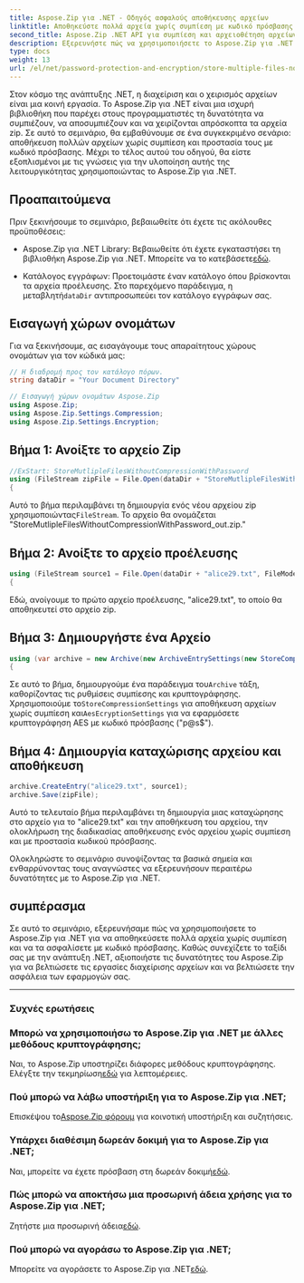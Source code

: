 ```yaml
---
title: Aspose.Zip για .NET - Οδηγός ασφαλούς αποθήκευσης αρχείων
linktitle: Αποθηκεύστε πολλά αρχεία χωρίς συμπίεση με κωδικό πρόσβασης
second_title: Aspose.Zip .NET API για συμπίεση και αρχειοθέτηση αρχείων
description: Εξερευνήστε πώς να χρησιμοποιήσετε το Aspose.Zip για .NET για την ασφαλή αποθήκευση πολλών αρχείων χωρίς συμπίεση. Εύκολα βήματα για προστασία με κωδικό πρόσβασης. Ξεκλειδώστε τη δύναμη της διαχείρισης αρχείων!
type: docs
weight: 13
url: /el/net/password-protection-and-encryption/store-multiple-files-no-compression-password/
---
```


Στον κόσμο της ανάπτυξης .NET, η διαχείριση και ο χειρισμός αρχείων είναι μια κοινή εργασία. Το Aspose.Zip για .NET είναι μια ισχυρή βιβλιοθήκη που παρέχει στους προγραμματιστές τη δυνατότητα να συμπιέζουν, να αποσυμπιέζουν και να χειρίζονται απρόσκοπτα τα αρχεία zip. Σε αυτό το σεμινάριο, θα εμβαθύνουμε σε ένα συγκεκριμένο σενάριο: αποθήκευση πολλών αρχείων χωρίς συμπίεση και προστασία τους με κωδικό πρόσβασης. Μέχρι το τέλος αυτού του οδηγού, θα είστε εξοπλισμένοι με τις γνώσεις για την υλοποίηση αυτής της λειτουργικότητας χρησιμοποιώντας το Aspose.Zip για .NET.

## Προαπαιτούμενα

Πριν ξεκινήσουμε το σεμινάριο, βεβαιωθείτε ότι έχετε τις ακόλουθες προϋποθέσεις:

-  Aspose.Zip για .NET Library: Βεβαιωθείτε ότι έχετε εγκαταστήσει τη βιβλιοθήκη Aspose.Zip για .NET. Μπορείτε να το κατεβάσετε[εδώ](https://releases.aspose.com/zip/net/).

-  Κατάλογος εγγράφων: Προετοιμάστε έναν κατάλογο όπου βρίσκονται τα αρχεία προέλευσης. Στο παρεχόμενο παράδειγμα, η μεταβλητή`dataDir` αντιπροσωπεύει τον κατάλογο εγγράφων σας.

## Εισαγωγή χώρων ονομάτων

Για να ξεκινήσουμε, ας εισαγάγουμε τους απαραίτητους χώρους ονομάτων για τον κώδικά μας:

```csharp
// Η διαδρομή προς τον κατάλογο πόρων.
string dataDir = "Your Document Directory"

// Εισαγωγή χώρων ονομάτων Aspose.Zip
using Aspose.Zip;
using Aspose.Zip.Settings.Compression;
using Aspose.Zip.Settings.Encryption;
```

## Βήμα 1: Ανοίξτε το αρχείο Zip

```csharp
//ExStart: StoreMutlipleFilesWithoutCompressionWithPassword
using (FileStream zipFile = File.Open(dataDir + "StoreMutlipleFilesWithoutCompressionWithPassword_out.zip", FileMode.Create))
{
```

 Αυτό το βήμα περιλαμβάνει τη δημιουργία ενός νέου αρχείου zip χρησιμοποιώντας`FileStream`. Το αρχείο θα ονομάζεται "StoreMutlipleFilesWithoutCompressionWithPassword_out.zip."

## Βήμα 2: Ανοίξτε το αρχείο προέλευσης

```csharp
using (FileStream source1 = File.Open(dataDir + "alice29.txt", FileMode.Open, FileAccess.Read))
{
```

Εδώ, ανοίγουμε το πρώτο αρχείο προέλευσης, "alice29.txt", το οποίο θα αποθηκευτεί στο αρχείο zip.

## Βήμα 3: Δημιουργήστε ένα Αρχείο

```csharp
using (var archive = new Archive(new ArchiveEntrySettings(new StoreCompressionSettings(), new AesEcryptionSettings("p@s$", EncryptionMethod.AES256))))
{
```

 Σε αυτό το βήμα, δημιουργούμε ένα παράδειγμα του`Archive` τάξη, καθορίζοντας τις ρυθμίσεις συμπίεσης και κρυπτογράφησης. Χρησιμοποιούμε το`StoreCompressionSettings` για αποθήκευση αρχείων χωρίς συμπίεση και`AesEcryptionSettings` για να εφαρμόσετε κρυπτογράφηση AES με κωδικό πρόσβασης ("p@s$").

## Βήμα 4: Δημιουργία καταχώρισης αρχείου και αποθήκευση

```csharp
archive.CreateEntry("alice29.txt", source1);
archive.Save(zipFile);
```

Αυτό το τελευταίο βήμα περιλαμβάνει τη δημιουργία μιας καταχώρησης στο αρχείο για το "alice29.txt" και την αποθήκευση του αρχείου, την ολοκλήρωση της διαδικασίας αποθήκευσης ενός αρχείου χωρίς συμπίεση και με προστασία κωδικού πρόσβασης.

Ολοκληρώστε το σεμινάριο συνοψίζοντας τα βασικά σημεία και ενθαρρύνοντας τους αναγνώστες να εξερευνήσουν περαιτέρω δυνατότητες με το Aspose.Zip για .NET.

## συμπέρασμα

Σε αυτό το σεμινάριο, εξερευνήσαμε πώς να χρησιμοποιήσετε το Aspose.Zip για .NET για να αποθηκεύσετε πολλά αρχεία χωρίς συμπίεση και να τα ασφαλίσετε με κωδικό πρόσβασης. Καθώς συνεχίζετε το ταξίδι σας με την ανάπτυξη .NET, αξιοποιήστε τις δυνατότητες του Aspose.Zip για να βελτιώσετε τις εργασίες διαχείρισης αρχείων και να βελτιώσετε την ασφάλεια των εφαρμογών σας.

---

### Συχνές ερωτήσεις

### Μπορώ να χρησιμοποιήσω το Aspose.Zip για .NET με άλλες μεθόδους κρυπτογράφησης;
 Ναι, το Aspose.Zip υποστηρίζει διάφορες μεθόδους κρυπτογράφησης. Ελέγξτε την τεκμηρίωση[εδώ](https://reference.aspose.com/zip/net/) για λεπτομέρειες.

### Πού μπορώ να λάβω υποστήριξη για το Aspose.Zip για .NET;
 Επισκέψου το[Aspose.Zip φόρουμ](https://forum.aspose.com/c/zip/37) για κοινοτική υποστήριξη και συζητήσεις.

### Υπάρχει διαθέσιμη δωρεάν δοκιμή για το Aspose.Zip για .NET;
 Ναι, μπορείτε να έχετε πρόσβαση στη δωρεάν δοκιμή[εδώ](https://releases.aspose.com/).

### Πώς μπορώ να αποκτήσω μια προσωρινή άδεια χρήσης για το Aspose.Zip για .NET;
 Ζητήστε μια προσωρινή άδεια[εδώ](https://purchase.aspose.com/temporary-license/).

### Πού μπορώ να αγοράσω το Aspose.Zip για .NET;
 Μπορείτε να αγοράσετε το Aspose.Zip για .NET[εδώ](https://purchase.aspose.com/buy).
